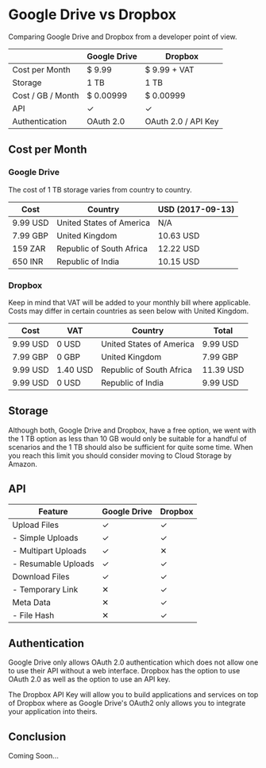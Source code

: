 # Google Drive vs Dropbox

Comparing Google Drive and Dropbox from a developer point of view.

|                   | Google Drive | Dropbox                |
| ----------------- | ------------ | ---------------------- |
| Cost per Month    | $ 9.99       | $ 9.99 + VAT           |
| Storage           | 1 TB         | 1 TB                   |
| Cost / GB / Month | $ 0.00999    | $ 0.00999              |
| API               | &#10003;     | &#10003;               |
| Authentication    | OAuth 2.0    | OAuth 2.0 / API Key    |

## Cost per Month

### Google Drive

The cost of 1 TB storage varies from country to country.

| Cost     | Country                  | USD (2017-09-13) |
| -------- | ------------------------ | ---------------- |
| 9.99 USD | United States of America | N/A              |
| 7.99 GBP | United Kingdom           | 10.63 USD        |
| 159 ZAR  | Republic of South Africa | 12.22 USD        |
| 650 INR  | Republic of India        | 10.15 USD        |


### Dropbox

Keep in mind that VAT will be added to your monthly bill where applicable. Costs may differ in certain countries as seen below with United Kingdom.

| Cost     | VAT      | Country                  | Total     |
| -------- | -------- | ------------------------ | --------- |
| 9.99 USD | 0 USD    | United States of America | 9.99 USD  |
| 7.99 GBP | 0 GBP    | United Kingdom           | 7.99 GBP  |
| 9.99 USD | 1.40 USD | Republic of South Africa | 11.39 USD |
| 9.99 USD | 0 USD    | Republic of India        | 9.99 USD  |


## Storage

Although both, Google Drive and Dropbox, have a free option, we went with the 1 TB option as less than 10 GB would only be suitable for a handful of scenarios and the 1 TB should also be sufficient  for quite some time. When you reach this limit you should consider moving to Cloud Storage by Amazon.

## API

| Feature             | Google Drive | Dropbox  |
| --------------------| ------------ | -------- |
| Upload Files        | &#10003;     | &#10003; |
| - Simple Uploads    | &#10003;     | &#10003; |
| - Multipart Uploads | &#10003;     | &#10005; |
| - Resumable Uploads | &#10003;     | &#10003; |
| Download Files      | &#10003;     | &#10003; |
| - Temporary Link    | &#10005;     | &#10003; |
| Meta Data           | &#10005;     | &#10003; |
| - File Hash         | &#10005;     | &#10003; |

## Authentication

Google Drive only allows OAuth 2.0 authentication which does not allow one to use their API without a web interface. Dropbox has the option to use OAuth 2.0 as well as the option to use an API key.

The Dropbox API Key will allow you to build applications and services on top of Dropbox where as Google Drive's OAuth2 only allows you to integrate your application into theirs.

## Conclusion

Coming Soon...